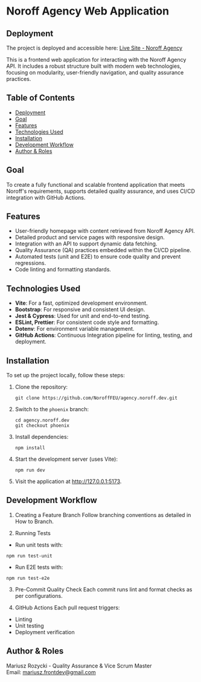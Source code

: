 # Noroff Agency Web Application

## Deployment
The project is deployed and accessible here:
[Live Site - Noroff Agency](https://agency.noroff.dev/)

This is a frontend web application for interacting with the Noroff Agency API. It includes a robust structure built with modern web technologies, focusing on modularity, user-friendly navigation, and quality assurance practices. 

## Table of Contents
- [Deployment](#deployment)
- [Goal](#goal)
- [Features](#features)
- [Technologies Used](#technologies-used)
- [Installation](#installation)
- [Development Workflow](#development-workflow)
- [Author & Roles](#author--roles)

## Goal
To create a fully functional and scalable frontend application that meets Noroff's requirements, supports detailed quality assurance, and uses CI/CD integration with GitHub Actions.

## Features
- User-friendly homepage with content retrieved from Noroff Agency API.
- Detailed product and service pages with responsive design.
- Integration with an API to support dynamic data fetching.
- Quality Assurance (QA) practices embedded within the CI/CD pipeline.
- Automated tests (unit and E2E) to ensure code quality and prevent regressions.
- Code linting and formatting standards.

## Technologies Used
- **Vite**: For a fast, optimized development environment.
- **Bootstrap**: For responsive and consistent UI design.
- **Jest & Cypress**: Used for unit and end-to-end testing.
- **ESLint, Prettier**: For consistent code style and formatting.
- **Dotenv**: For environment variable management.
- **GitHub Actions**: Continuous Integration pipeline for linting, testing, and deployment.

## Installation
To set up the project locally, follow these steps:

1. Clone the repository:
   ```
   git clone https://github.com/NoroffFEU/agency.noroff.dev.git
   ```
2. Switch to the ``phoenix`` branch:
   ```
   cd agency.noroff.dev
   git checkout phoenix
   ```
4. Install dependencies:
   ```
   npm install
   ```
6. Start the development server (uses Vite):
   ```
   npm run dev
   ```
8. Visit the application at http://127.0.0.1:5173.

## Development Workflow
1. Creating a Feature Branch
   Follow branching conventions as detailed in How to Branch.

2. Running Tests
  - Run unit tests with:
  ```
  npm run test-unit
  ```

  - Run E2E tests with:
  ```
  npm run test-e2e
  ```

3. Pre-Commit Quality Check
Each commit runs lint and format checks as per configurations.

4. GitHub Actions
Each pull request triggers:

- Linting
- Unit testing
- Deployment verification

## Author & Roles
Mariusz Rozycki - Quality Assurance & Vice Scrum Master <br>
Email: mariusz.frontdev@gmail.com
